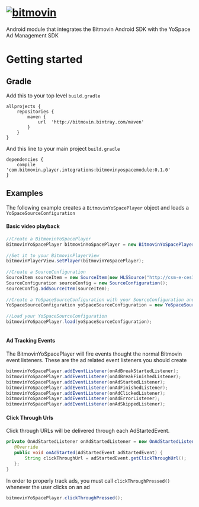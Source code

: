 # [![bitmovin](http://bitmovin-a.akamaihd.net/webpages/bitmovin-logo-github.png)](http://www.bitmovin.com)
Android module that integrates the Bitmovin Android SDK with the YoSpace Ad Management SDK

# Getting started
## Gradle

Add this to your top level `build.gradle`

```
allprojects {
    repositories {
		maven {
			url  'http://bitmovin.bintray.com/maven'
		}
	}
}
```

And this line to your main project `build.gradle`

```
dependencies {
    compile 'com.bitmovin.player.integrations:bitmovinyospacemodule:0.1.0'
}
```

## Examples

The following example creates a `BitmovinYoSpacePlayer` object and loads a `YoSpaceSourceConfiguration`

#### Basic video playback 
```java
//Create a BitmovinYoSpacePlayer
BitmovinYoSpacePlayer bitmovinYoSpacePlayer = new BitmovinYoSpacePlayer(getApplicationContext());
    
//Set it to your BitmovinPlayerView
bitmovinPlayerView.setPlayer(bitmovinYoSpacePlayer);
    
//Create a SourceConfiguration 
SourceItem sourceItem = new SourceItem(new HLSSource("http://csm-e-ces1eurxaws101j8-6x78eoil2agd.cds1.yospace.com/csm/extlive/yospace02,hlssample.m3u8?yo.br=true&yo.ac=true"));
SourceConfiguration sourceConfig = new SourceConfiguration();
sourceConfig.addSourceItem(sourceItem);
    
//Create a YoSpaceSourceConfiguration with your SourceConfiguration and a YoSpaceAssetType
YoSpaceSourceConfiguration yoSpaceSourceConfiguration = new YoSpaceSourceConfiguration(sourceConfig,YoSpaceAssetType.LINEAR);
    
//Load your YoSpaceSourceConfiguration
bitmovinYoSpacePlayer.load(yoSpaceSourceConfiguration);
        
```

#### Ad Tracking Events
The BitmovinYoSpacePlayer will fire events thought the normal Bitmovin event listeners. These are the ad related event listeners you should create 

```java
bitmovinYoSpacePlayer.addEventListener(onAdBreakStartedListener);
bitmovinYoSpacePlayer.addEventListener(onAdBreakFinishedListener);
bitmovinYoSpacePlayer.addEventListener(onAdStartedListener);
bitmovinYoSpacePlayer.addEventListener(onAdFinishedListener);
bitmovinYoSpacePlayer.addEventListener(onAdClickedListener);
bitmovinYoSpacePlayer.addEventListener(onAdErrorListener);
bitmovinYoSpacePlayer.addEventListener(onAdSkippedListener);
``` 


#### Click Through Urls
Click through URLs will be delivered through each AdStartedEvent.
```java
private OnAdStartedListener onAdStartedListener = new OnAdStartedListener() {
   @Override
   public void onAdStarted(AdStartedEvent adStartedEvent) {
       String clickThroughUrl = adStartedEvent.getClickThroughUrl();
   };
}
```

In order to properly track ads, you must call `clickThroughPressed()` whenever the user clicks on an ad
```java
bitmovinYoSpacePlayer.clickThroughPressed();
```


